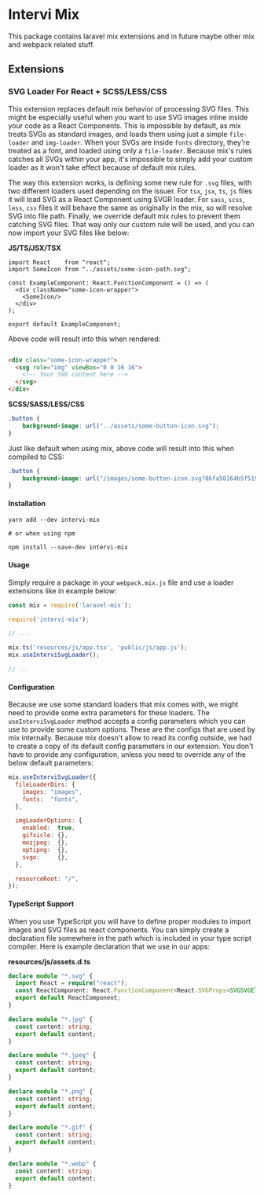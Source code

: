 # Intervi Mix

This package contains laravel mix extensions and in future maybe other mix and webpack related stuff.

## Extensions

### SVG Loader For React + SCSS/LESS/CSS

This extension replaces default mix behavior of processing SVG files. This might be especially useful when you want to
use SVG images inline inside your code as a React Components. This is impossible by default, as mix treats SVGs as
standard images, and loads them using just a simple `file-loader` and `img-loader`. When your SVGs are inside `fonts`
directory, they're treated as a font, and loaded using only a `file-loader`. Because mix's rules catches all SVGs within
your app, it's impossible to simply add your custom loader as it won't take effect because of default mix rules.

The way this extension works, is defining some new rule for `.svg` files, with two different loaders used depending on
the issuer. For `tsx`, `jsx`, `ts`, `js` files it will load SVG as a React Component using SVGR loader. For `sass`,
`scss`, `less`, `css` files it will behave the same as originally in the mix, so will resolve SVG into file path.
Finally, we override default mix rules to prevent them catching SVG files. That way only our custom rule will be used,
and you can now import your SVG files like below:

**JS/TS/JSX/TSX**

```tsx
import React    from "react";
import SomeIcon from "../assets/some-icon-path.svg";

const ExampleComponent: React.FunctionComponent = () => (
  <div className="some-icon-wrapper">
    <SomeIcon/>
  </div>
);

export default ExampleComponent;
```

Above code will result into this when rendered:

```html

<div class="some-icon-wrapper">
  <svg role="img" viewBox="0 0 16 16">
    <!-- Your SVG content here -->
  </svg>
</div>
```

**SCSS/SASS/LESS/CSS**

```scss
.button {
    background-image: url("../assets/some-button-icon.svg");
}
```

Just like default when using mix, above code will result into this when compiled to CSS:

```css
.button {
    background-image: url("/images/some-button-icon.svg?86fa50164b5f5197fb5647a1dea78b48");
}
```

#### Installation

```shell
yarn add --dev intervi-mix

# or when using npm

npm install --save-dev intervi-mix
```

#### Usage

Simply require a package in your `webpack.mix.js` file and use a loader extensions like in example below:

```js
const mix = require('laravel-mix');

require('intervi-mix');

// ...

mix.ts('resources/js/app.tsx', 'public/js/app.js');
mix.useInterviSvgLoader();

// ...
```

#### Configuration

Because we use some standard loaders that mix comes with, we might need to provide some extra parameters for these
loaders. The `useInterviSvgLoader` method accepts a config parameters which you can use to provide some custom options.
These are the configs that are used by mix internally. Because mix doesn't allow to read its config outside, we had to
create a copy of its default config parameters in our extension. You don't have to provide any configuration, unless you
need to override any of the below default parameters:

```js
mix.useInterviSvgLoader({
  fileLoaderDirs: {
    images: "images",
    fonts:  "fonts",
  },

  imgLoaderOptions: {
    enabled:  true,
    gifsicle: {},
    mozjpeg:  {},
    optipng:  {},
    svgo:     {},
  },

  resourceRoot: "/",
});
```

#### TypeScript Support

When you use TypeScript you will have to define proper modules to import images and SVG files as react components. You
can simply create a declaration file somewhere in the path which is included in your type script compiler. Here is
example declaration that we use in our apps:

**resources/js/assets.d.ts**

```ts
declare module "*.svg" {
  import React = require("react");
  const ReactComponent: React.FunctionComponent<React.SVGProps<SVGSVGElement>>;
  export default ReactComponent;
}

declare module "*.jpg" {
  const content: string;
  export default content;
}

declare module "*.jpeg" {
  const content: string;
  export default content;
}

declare module "*.png" {
  const content: string;
  export default content;
}

declare module "*.gif" {
  const content: string;
  export default content;
}

declare module "*.webp" {
  const content: string;
  export default content;
}
```
